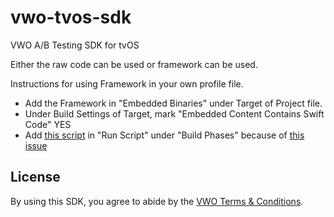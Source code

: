 # vwo-tvos-sdk
VWO A/B Testing SDK for tvOS

Either the raw code can be used or framework can be used.

Instructions for using Framework in your own profile file.
* Add the Framework in "Embedded Binaries" under Target of Project file.
* Under Build Settings of Target, mark "Embedded Content Contains Swift Code" YES
* Add [this script](https://github.com/realm/realm-cocoa/blob/d59c86f11525f346c8e8db277fdbf2d9ff990d98/scripts/strip-frameworks.sh) in "Run Script" under "Build Phases" because of [this issue](http://stackoverflow.com/questions/29634466/how-to-export-fat-cocoa-touch-framework-for-simulator-and-device)

## License

By using this SDK, you agree to abide by the [VWO Terms & Conditions](https://vwo.com/terms-conditions).
